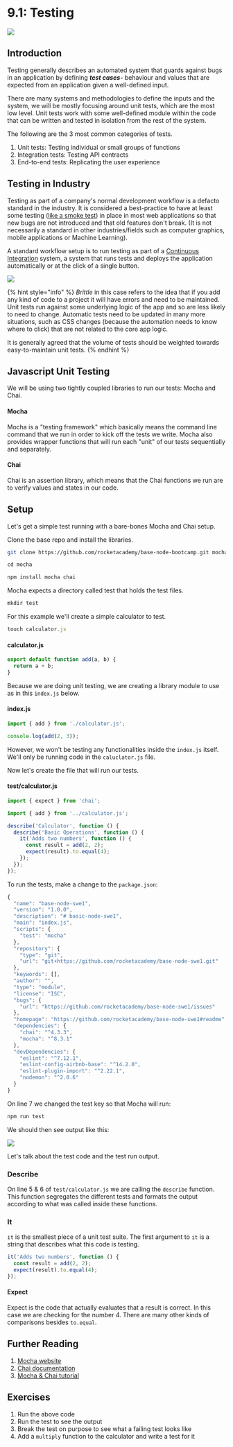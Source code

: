 # 9.1: Testing

![](../../.gitbook/assets/darth-test.jpeg)

## Introduction

Testing generally describes an automated system that guards against bugs in an application by defining _**test cases-**_ behaviour and values that are expected from an application given a well-defined input.

There are many systems and methodologies to define the inputs and the system, we will be mostly focusing around unit tests, which are the most low level. Unit tests work with some well-defined module within the code that can be written and tested in isolation from the rest of the system.

The following are the 3 most common categories of tests.

1. Unit tests: Testing individual or small groups of functions
2. Integration tests: Testing API contracts
3. End-to-end tests: Replicating the user experience

## Testing in Industry

Testing as part of a company's normal development workflow is a defacto standard in the industry. It is considered a best-practice to have at least some testing ([like a smoke test](https://en.wikipedia.org/wiki/Smoke\_testing\_\(software\))) in place in most web applications so that new bugs are not introduced and that old features don't break. (It is not necessarily a standard in other industries/fields such as computer graphics, mobile applications or Machine Learning).

A standard workflow setup is to run testing as part of a [Continuous Integration](https://en.wikipedia.org/wiki/Continuous\_integration) system, a system that runs tests and deploys the application automatically or at the click of a single button.

![](../../.gitbook/assets/agile-test-pyramid.png)

{% hint style="info" %}
_Brittle_ in this case refers to the idea that if you add any kind of code to a project it will have errors and need to be maintained. Unit tests run against some underlying logic of the app and so are less likely to need to change. Automatic tests need to be updated in many more situations, such as CSS changes (because the automation needs to know where to click) that are not related to the core app logic.

It is generally agreed that the volume of tests should be weighted towards easy-to-maintain unit tests.
{% endhint %}

## Javascript Unit Testing

We will be using two tightly coupled libraries to run our tests: Mocha and Chai.

#### Mocha

Mocha is a "testing framework" which basically means the command line command that we run in order to kick off the tests we write. Mocha also provides wrapper functions that will run each "unit" of our tests sequentially and separately.

#### Chai

Chai is an assertion library, which means that the Chai functions we run are to verify values and states in our code.

## Setup

Let's get a simple test running with a bare-bones Mocha and Chai setup.

Clone the base repo and install the libraries.

```bash
git clone https://github.com/rocketacademy/base-node-bootcamp.git mocha
```

```javascript
cd mocha
```

```javascript
npm install mocha chai
```

Mocha expects a directory called test that holds the test files.

```javascript
mkdir test
```

For this example we'll create a simple calculator to test.

```javascript
touch calculator.js
```

#### calculator.js

```javascript
export default function add(a, b) {
  return a + b;
}
```

Because we are doing unit testing, we are creating a library module to use as in this `index.js` below.

#### index.js

```javascript
import { add } from './calculator.js';

console.log(add(2, 3));
```

However, we won't be testing any functionalities inside the `index.js` itself. We'll only be running code in the `caluclator.js` file.

Now let's create the file that will run our tests.

#### test/calculator.js

```javascript
import { expect } from 'chai';

import { add } from '../calculator.js';

describe('Calculator', function () {
  describe('Basic Operations', function () {
    it('Adds two numbers', function () {
      const result = add(2, 2);
      expect(result).to.equal(4);
    });
  });
});
```

To run the tests, make a change to the `package.json`:

```javascript
{
  "name": "base-node-swe1",
  "version": "1.0.0",
  "description": "# basic-node-swe1",
  "main": "index.js",
  "scripts": {
    "test": "mocha"
  },
  "repository": {
    "type": "git",
    "url": "git+https://github.com/rocketacademy/base-node-swe1.git"
  },
  "keywords": [],
  "author": "",
  "type": "module",
  "license": "ISC",
  "bugs": {
    "url": "https://github.com/rocketacademy/base-node-swe1/issues"
  },
  "homepage": "https://github.com/rocketacademy/base-node-swe1#readme",
  "dependencies": {
    "chai": "^4.3.3",
    "mocha": "^8.3.1"
  },
  "devDependencies": {
    "eslint": "^7.12.1",
    "eslint-config-airbnb-base": "^14.2.0",
    "eslint-plugin-import": "^2.22.1",
    "nodemon": "^2.0.6"
  }
}
```

On line 7 we changed the test key so that Mocha will run:

```javascript
npm run test
```

We should then see output like this:

![](<../../.gitbook/assets/Screen Shot 2021-03-11 at 1.45.24 AM.png>)

Let's talk about the test code and the test run output.

### Describe

On line 5 & 6 of `test/calculator.js` we are calling the `describe` function. This function segregates the different tests and formats the output according to what was called inside these functions.

### It

`it` is the smallest piece of a unit test suite. The first argument to `it` is a string that describes what this code is testing.

```javascript
it('Adds two numbers', function () {
  const result = add(2, 2);
  expect(result).to.equal(4);
});
```

#### Expect

Expect is the code that actually evaluates that a result is correct. In this case we are checking for the number 4. There are many other kinds of comparisons besides `to.equal`.

## Further Reading

1. [Mocha website](https://mochajs.org)
2. [Chai documentation](https://www.chaijs.com/api/bdd/)
3. [Mocha & Chai tutorial](https://semaphoreci.com/community/tutorials/getting-started-with-node-js-and-mocha)

## Exercises

1. Run the above code
2. Run the test to see the output
3. Break the test on purpose to see what a failing test looks like
4. Add a `multiply` function to the calculator and write a test for it
